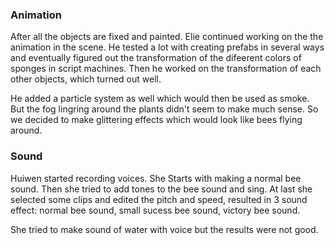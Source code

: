### Animation

After all the objects are fixed and painted. Elie continued working on the the animation in the scene. He tested a lot with creating prefabs in several ways and eventually figured out the transformation of the difeerent colors of sponges in script machines. Then he worked on the transformation of each other objects, which turned out well.

He added a particle system as well which would then be used as smoke. But the fog lingring around the plants didn't seem to make much sense. So we decided to make glittering effects which would look like bees flying around.

### Sound

Huiwen started recording voices. She Starts with making a normal bee sound. Then she tried to add tones to the bee sound and sing. At last she selected some clips and edited the pitch and speed, resulted in 3 sound effect: normal bee sound, small sucess bee sound, victory bee sound.

She tried to make sound of water with voice but the results were not good.
